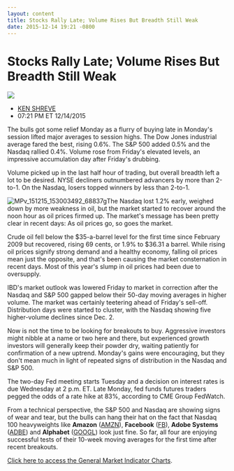```yaml
---
layout: content
title: Stocks Rally Late; Volume Rises But Breadth Still Weak
date: 2015-12-14 19:21 -0800
---
```



Stocks Rally Late; Volume Rises But Breadth Still Weak
=======================================================


![](https://www.investors.com/wp-content/themes/ibd/dist/images/ibd-placeholder.png)

* [KEN SHREVE](https://www.investors.com/author/shrevek/ "Posts by KEN SHREVE")
* 07:21 PM ET 12/14/2015




The bulls got some relief Monday as a flurry of buying late in Monday's session lifted major averages to session highs. The Dow Jones industrial average fared the best, rising 0.6%. The S&P 500 added 0.5% and the Nasdaq rallied 0.4%. Volume rose from Friday's elevated levels, an impressive accumulation day after Friday's drubbing.


Volume picked up in the last half hour of trading, but overall breadth left a lot to be desired. NYSE decliners outnumbered advancers by more than 2-to-1. On the Nasdaq, losers topped winners by less than 2-to-1.


![MPv_151215_153003492_68837g](https://www.investors.com/wp-content/uploads/2015/12/MPv_151215_153003492_68837g.gif)The Nasdaq lost 1.2% early, weighed down by more weakness in oil, but the market started to recover around the noon hour as oil prices firmed up. The market's message has been pretty clear in recent days: As oil prices go, so goes the market.


Crude oil fell below the $35-a-barrel level for the first time since February 2009 but recovered, rising 69 cents, or 1.9% to $36.31 a barrel. While rising oil prices signify strong demand and a healthy economy, falling oil prices mean just the opposite, and that's been causing the market consternation in recent days. Most of this year's slump in oil prices had been due to oversupply.


IBD's market outlook was lowered Friday to market in correction after the Nasdaq and S&P 500 gapped below their 50-day moving averages in higher volume. The market was certainly teetering ahead of Friday's sell-off. Distribution days were started to cluster, with the Nasdaq showing five higher-volume declines since Dec. 2.


Now is not the time to be looking for breakouts to buy. Aggressive investors might nibble at a name or two here and there, but experienced growth investors will generally keep their powder dry, waiting patiently for confirmation of a new uptrend. Monday's gains were encouraging, but they don't mean much in light of repeated signs of distribution in the Nasdaq and S&P 500.


The two-day Fed meeting starts Tuesday and a decision on interest rates is due Wednesday at 2 p.m. ET. Late Monday, fed funds futures traders pegged the odds of a rate hike at 83%, according to CME Group FedWatch.


From a technical perspective, the S&P 500 and Nasdaq are showing signs of wear and tear, but the bulls can hang their hat on the fact that Nasdaq 100 heavyweights like **Amazon** ([AMZN](https://research.investors.com/quote.aspx?symbol=AMZN)), **Facebook** ([FB](https://research.investors.com/quote.aspx?symbol=FB)), **Adobe Systems** ([ADBE](https://research.investors.com/quote.aspx?symbol=ADBE)) and **Alphabet** ([GOOGL](https://research.investors.com/quote.aspx?symbol=GOOGL)) look just fine. So far, all four are enjoying successful tests of their 10-week moving averages for the first time after recent breakouts.


[Click here to access the General Market Indicator Charts](https://www.investors.com/pdf/GMI_121515.pdf).




